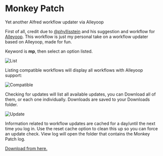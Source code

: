 # Monkey Patch


Yet another Alfred workflow updater via Alleyoop


First of all, credit due to [@phyllisstein](http://www.alfredforum.com/user/29-phyllisstein/) and his suggestion and workflow for [Alleyoop](http://www.alfredforum.com/topic/1582-alleyoop-update-alfred-workflows/).  This workflow is just my personal take on a workflow updater based on Alleyoop, made for fun.
 
Keyword is **mp**, then select an option listed.

![List](https://dl.dropboxusercontent.com/u/2377432/alfredv2/monkeypatch/mp_options.png)
 
Listing compatible workflows will display all workflows with Alleyoop support:

![Compatible](https://dl.dropboxusercontent.com/u/2377432/alfredv2/monkeypatch/mp_list.png)

 
Checking for updates will list all available updates, you can Download all of them, or each one individually. Downloads are saved to your Downloads folder.

![Update](https://dl.dropboxusercontent.com/u/2377432/alfredv2/monkeypatch/mp_update.png)
 
 
Information related to workflow updates are cached for a day/until the next time you log in. Use the  reset cache option to clean this up so you can force an update check. View log will open the folder that contains the Monkey Patch log.



[Download from here.](https://dl.dropboxusercontent.com/u/2377432/alfredv2/monkeypatch/Monkey%20Patch.alfredworkflow)
